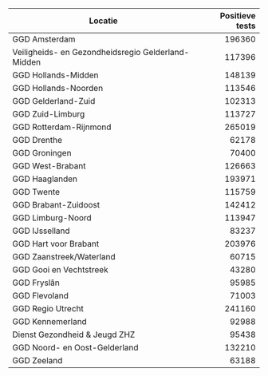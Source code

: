 | Locatie | Positieve tests |
|---------|----------------:|
| GGD Amsterdam                            | 196360 |
| Veiligheids- en Gezondheidsregio Gelderland-Midden | 117396 |
| GGD Hollands-Midden                      | 148139 |
| GGD Hollands-Noorden                     | 113546 |
| GGD Gelderland-Zuid                      | 102313 |
| GGD Zuid-Limburg                         | 113727 |
| GGD Rotterdam-Rijnmond                   | 265019 |
| GGD Drenthe                              | 62178 |
| GGD Groningen                            | 70400 |
| GGD West-Brabant                         | 126663 |
| GGD Haaglanden                           | 193971 |
| GGD Twente                               | 115759 |
| GGD Brabant-Zuidoost                     | 142412 |
| GGD Limburg-Noord                        | 113947 |
| GGD IJsselland                           | 83237 |
| GGD Hart voor Brabant                    | 203976 |
| GGD Zaanstreek/Waterland                 | 60715 |
| GGD Gooi en Vechtstreek                  | 43280 |
| GGD Fryslân                              | 95985 |
| GGD Flevoland                            | 71003 |
| GGD Regio Utrecht                        | 241160 |
| GGD Kennemerland                         | 92988 |
| Dienst Gezondheid & Jeugd ZHZ            | 95438 |
| GGD Noord- en Oost-Gelderland            | 132210 |
| GGD Zeeland                              | 63188 |
